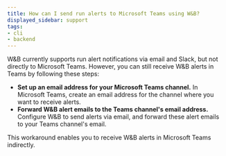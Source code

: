 ```yaml
---
title: How can I send run alerts to Microsoft Teams using W&B?
displayed_sidebar: support
tags:
- cli
- backend
---
```

W&B currently supports run alert notifications via email and Slack, but not directly to Microsoft Teams. However, you can still receive W&B alerts in Teams by following these steps:

- **Set up an email address for your Microsoft Teams channel.** In Microsoft Teams, create an email address for the channel where you want to receive alerts.
- **Forward W&B alert emails to the Teams channel's email address.** Configure W&B to send alerts via email, and forward these alert emails to your Teams channel's email.

This workaround enables you to receive W&B alerts in Microsoft Teams indirectly.